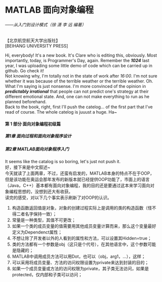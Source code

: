 # MATLAB 面向对象编程
###### ——从入门到设计模式（徐 潇   李 远   编著）   
【北京航空航天大学出版社】    
[BEIHANG UNIVERSITY PRESS]    

Hi, everybody! It's a new book. It's Clare who is editing this, obviously. Most importantly, today, is Programmer's Day, again. Remember the ***1024*** last year, I was uploading some little demo of code which can be carried up in github. Go check it!    
Not knowing why, I'm totally not in the state of work after *16:00*. I'm not sure whether it was because of the terrible weather or the terrible weather. Oh. What I'm saying is just nonsense. I'm more convinced of the opinion in ***predictably irrational*** that people can not predict one's strategy at their different emotional state. And, one can not make everything to run as he planned beforehand.    
Back to the book, right, first I'll push the catelog... of the first part that I've read of course. The whole catelog is juuust a huge. Ha~    

#### 第 1 部分 面向对象编程初级篇
##### 第1章 面向过程和面向对象程序设计
##### 第2章 MATLAB面向对象程序入门
It seems like the catalog is so boring, let's just not push it.    
好，接下来是中文叙述~    
今天就读了上面两章，不过，还蛮有启发的，MATLAB本身的特点不在于OOP，但是该功能在奥运会那年发布的新版本就已经提供OOP功能了，市面上的语言（Java，C++）基本都有面向对象编程，我的目的还是要通过这本来学习面向对象编程思想的，没想到还大有收获。    
读完的感受，对以下几个事实表示刷新了对OOP的认识。    
1. 构造函数返回值是对象，对象的创建过程实际上是调用的类的构造函数（怪不得二者名字保持一致）；
2. 常量是一种类型，其值不可更改；
3. 如果一个类的成员变量的值需要用其他成员变量计算而来，那么这个变量最好定义为Dependenct属性；    
4. 不想让除了开发者以外的人看到的属性和方法，可以设置其Hidden=true；
5. 类的方法都有一个参数是obj（这只是个代号），在其他语言中，这个参数可能是隐藏的；
6. MATLAB中调用成员方法可以用Dot，也可以（obj，arg1，...），这样；
7. 可以采用将成员变量、方法的访问权限设置为private来达到封装的目的；
8. 如果一个成员变量或方法的访问权限为private，其子类无法访问，如果是protected，仅内部和子类可以访问；
